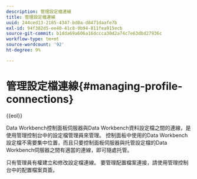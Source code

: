 ```yaml
---
description: 管理設定檔連線
title: 管理設定檔連線
uuid: 244ced13-2185-4347-bd0a-d8471daafe7b
exl-id: 94f302d5-ee40-41c8-9b94-811fea915ecb
source-git-commit: b1dda69a606a16dccca30d2a74c7e63dbd27936c
workflow-type: tm+mt
source-wordcount: '92'
ht-degree: 9%

---
```


# 管理設定檔連線{#managing-profile-connections}

{{eol}}

Data Workbench控制面板伺服器與Data Workbench資料設定檔之間的連線，是使用管理控制台中的設定檔管理員來管理。 控制面板中使用的Data Workbench設定檔不需要集中位置，而且只要控制面板伺服器與托管設定檔的Data Workbench伺服器之間有適當的連線，即可隨處托管。

只有管理員有權建立和修改設定檔連線。 要管理配置檔案連接，請使用管理控制台中的配置檔案頁簽。
